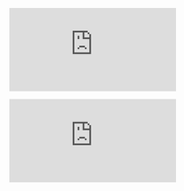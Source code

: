 ![H\subseteq V\times V](https://latex.codecogs.com/svg.latex?H%5Csubseteq%20V%5Ctimes%20V)


![Pokus](https://latex.codecogs.com/svg.latex?H%5Csubseteq%20V%5Ctimes%20V)
